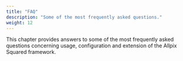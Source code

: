 ```yaml
---
title: "FAQ"
description: "Some of the most frequently asked questions."
weight: 12
---
```


This chapter provides answers to some of the most frequently asked
questions concerning usage, configuration and extension of the Allpix
Squared framework.
